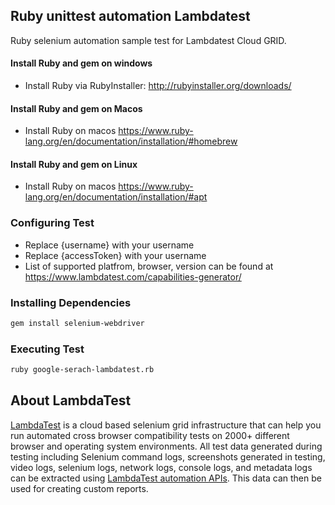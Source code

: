 ## Ruby unittest automation Lambdatest

Ruby selenium automation sample test for Lambdatest Cloud GRID.


#### Install Ruby and gem on windows
 - Install Ruby via RubyInstaller: http://rubyinstaller.org/downloads/


#### Install Ruby and gem on Macos
 - Install Ruby on macos https://www.ruby-lang.org/en/documentation/installation/#homebrew


#### Install Ruby and gem on Linux
 - Install Ruby on macos https://www.ruby-lang.org/en/documentation/installation/#apt

 


### Configuring Test
- Replace {username}  with your username 
- Replace {accessToken}  with your username 
- List of supported platfrom, browser, version can be found at https://www.lambdatest.com/capabilities-generator/


### Installing Dependencies
```bash
gem install selenium-webdriver 
```

### Executing Test
```bash
ruby google-serach-lambdatest.rb
```
## About LambdaTest
[LambdaTest](https://www.lambdatest.com/) is a cloud based selenium grid infrastructure that can help you run automated cross browser compatibility tests on 2000+ different browser and operating system environments. All test data generated during testing including Selenium command logs, screenshots generated in testing, video logs, selenium logs, network logs, console logs, and metadata logs can be extracted using [LambdaTest automation APIs](https://www.lambdatest.com/support/docs/api-doc/). This data can then be used for creating custom reports.
